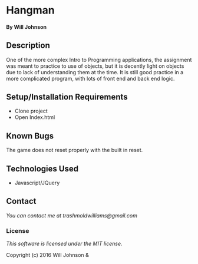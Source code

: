 # Hangman

#### By Will Johnson

## Description

One of the more complex Intro to Programming applications, the assignment was meant to practice to use of objects, but it is decently light on objects due to lack of understanding them at the time. It is still good practice in a more complicated program, with lots of front end and back end logic.

## Setup/Installation Requirements

* Clone project
* Open Index.html

## Known Bugs

The game does not reset properly with the built in reset.

## Technologies Used

* Javascript/JQuery

## Contact
_You can contact me at trashmoldwilliams@gmail.com_

### License

*This software is licensed under the MIT license.*

Copyright (c) 2016 Will Johnson &
